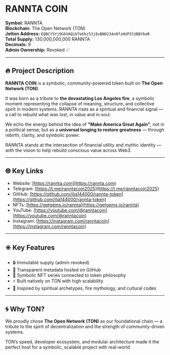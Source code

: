 # RANNTA COIN

**Symbol:** RANNTA  
**Blockchain:** The Open Network (TON)  
**Jetton Address:** `EQBCY5Yj9G6VAQibTe6hz53j8vBNO234n0fzHUP3lUBBYbeR`  
**Total Supply:** 130,000,000,000 RANNTA  
**Decimals:** 9  
**Admin Ownership:** Revoked ✅

---

## 🔥 Project Description

**RANNTA COIN** is a symbolic, community-powered token built on **The Open Network (TON)**.

It was born as a tribute to **the devastating Los Angeles fire**, a symbolic moment representing the collapse of meaning, structure, and collective spirit in modern systems. RANNTA rises as a spiritual and financial signal — a call to rebuild what was lost, in value and in soul.

We echo the energy behind the idea of **"Make America Great Again"**, not in a political sense, but as a **universal longing to restore greatness** — through rebirth, clarity, and symbolic power.

RANNTA stands at the intersection of financial utility and mythic identity — with the vision to help rebuild conscious value across Web3.

---

## 🌐 Key Links

- Website: [https://rannta.com](https://rannta.com)  
- Telegram: [https://t.me/ranntacoin2025](https://t.me/ranntacoin2025)  
- GitHub: [https://github.com/ilia144000/rannta-token](https://github.com/ilia144000/rannta-token)  
- NFTs: [https://getgems.io/rannta](https://getgems.io/rannta)  
- YouTube: [https://youtube.com/@ranntacoin](https://youtube.com/@ranntacoin)  
- Instagram: [https://instagram.com/ranntacoin](https://instagram.com/ranntacoin)

---

## ✳️ Key Features

- 🔒 Immutable supply (admin revoked)  
- 🧿 Transparent metadata hosted on GitHub  
- 💠 Symbolic NFT series connected to token philosophy  
- ⚡ Built natively on TON with high scalability  
- 📖 Inspired by spiritual archetypes, fire mythology, and cultural codes

---

## 🌀 Why TON?

We proudly chose **The Open Network (TON)** as our foundational chain — a tribute to the spirit of decentralization and the strength of community-driven systems.

TON’s speed, developer ecosystem, and modular architecture made it the perfect host for a symbolic, scalable project with real-world
